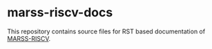 # marss-riscv-docs

This repository contains source files for RST based documentation of [MARSS-RISCV](https:://github.com/bucaps/marss-riscv).
